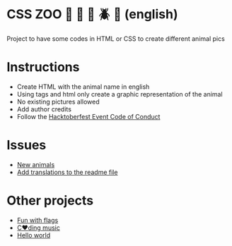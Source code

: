 # CSS ZOO :pig: :frog: :bee: :beetle: :lion: (english)

Project to have some codes in HTML or CSS to create different animal pics

# Instructions

+ Create HTML with the animal name in english
+ Using tags and html only create a graphic representation of the animal
+ No existing pictures allowed
+ Add author credits
+ Follow the [Hacktoberfest Event Code of Conduct](https://docs.google.com/document/d/1gFKOhyUqMZzrZcbq8A_TpO5x9J9HK6agv70awCH8pyI/edit)

# Issues

+ [New animals](https://github.com/xaca/css_zoo/issues/2)
+ [Add translations to the readme file](https://github.com/xaca/css_zoo/issues/1) 

# Other projects

+ [Fun with flags](https://github.com/xaca/juego_banderas)
+ [C:heart:ding music](https://github.com/xaca/coding-music)
+ [Hello world](https://github.com/xaca/holamundo.co) 
